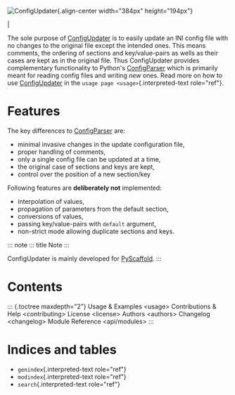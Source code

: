 ![ConfigUpdater](gfx/banner-640x323.png){.align-center width="384px"
height="194px"}

|

The sole purpose of
[ConfigUpdater](https://configupdater.readthedocs.io/) is to easily
update an INI config file with no changes to the original file except
the intended ones. This means comments, the ordering of sections and
key/value-pairs as wells as their cases are kept as in the original
file. Thus ConfigUpdater provides complementary functionality to
Python\'s
[ConfigParser](https://docs.python.org/3/library/configparser.html)
which is primarily meant for reading config files and writing *new*
ones. Read more on how to use
[ConfigUpdater](https://configupdater.readthedocs.io/) in the
`usage page <usage>`{.interpreted-text role="ref"}.

# Features

The key differences to
[ConfigParser](https://docs.python.org/3/library/configparser.html) are:

-   minimal invasive changes in the update configuration file,
-   proper handling of comments,
-   only a single config file can be updated at a time,
-   the original case of sections and keys are kept,
-   control over the position of a new section/key

Following features are **deliberately not** implemented:

-   interpolation of values,
-   propagation of parameters from the default section,
-   conversions of values,
-   passing key/value-pairs with `default` argument,
-   non-strict mode allowing duplicate sections and keys.

::: note
::: title
Note
:::

ConfigUpdater is mainly developed for
[PyScaffold](https://pyscaffold.org/).
:::

# Contents

::: {.toctree maxdepth="2"}
Usage & Examples \<usage\> Contributions & Help \<contributing\> License
\<license\> Authors \<authors\> Changelog \<changelog\> Module Reference
\<api/modules\>
:::

# Indices and tables

-   `genindex`{.interpreted-text role="ref"}
-   `modindex`{.interpreted-text role="ref"}
-   `search`{.interpreted-text role="ref"}
